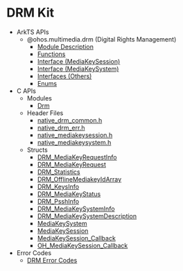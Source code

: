 # DRM Kit

- ArkTS APIs<!--drm-arkts-->
  - @ohos.multimedia.drm (Digital Rights Management)<!--js-apis-drm-->
    - [Module Description](arkts-apis-drm.md)
    - [Functions](arkts-apis-drm-f.md)
    - [Interface (MediaKeySession)](arkts-apis-drm-MediaKeySession.md)
    - [Interface (MediaKeySystem)](arkts-apis-drm-MediaKeySystem.md)
    - [Interfaces (Others)](arkts-apis-drm-i.md)
    - [Enums](arkts-apis-drm-e.md)
- C APIs<!--drm-c-->
  - Modules<!--drm-module-->
    - [Drm](capi-drm.md)
  - Header Files<!--drm-headerfile-->
    - [native_drm_common.h](capi-native-drm-common-h.md)
    - [native_drm_err.h](capi-native-drm-err-h.md)
    - [native_mediakeysession.h](capi-native-mediakeysession-h.md)
    - [native_mediakeysystem.h](capi-native-mediakeysystem-h.md)
  - Structs<!--drm-struct-->
    - [DRM_MediaKeyRequestInfo](capi-drm-drm-mediakeyrequestinfo.md)
    - [DRM_MediaKeyRequest](capi-drm-drm-mediakeyrequest.md)
    - [DRM_Statistics](capi-drm-drm-statistics.md)
    - [DRM_OfflineMediakeyIdArray](capi-drm-drm-offlinemediakeyidarray.md)
    - [DRM_KeysInfo](capi-drm-drm-keysinfo.md)
    - [DRM_MediaKeyStatus](capi-drm-drm-mediakeystatus.md)
    - [DRM_PsshInfo](capi-drm-drm-psshinfo.md)
    - [DRM_MediaKeySystemInfo](capi-drm-drm-mediakeysysteminfo.md)
    - [DRM_MediaKeySystemDescription](capi-drm-drm-mediakeysystemdescription.md)
    - [MediaKeySystem](capi-drm-mediakeysystem.md)
    - [MediaKeySession](capi-drm-mediakeysession.md)
    - [MediaKeySession_Callback](capi-drm-mediakeysession-callback.md)
    - [OH_MediaKeySession_Callback](capi-drm-oh-mediakeysession-callback.md)
- Error Codes<!--drm-arkts-errcode-->
  - [DRM Error Codes](errorcode-drm.md)
